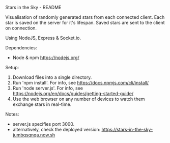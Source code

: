 Stars in the Sky - README

Visualisation of randomly generated stars from each connected client. Each star is saved on the server for it's lifespan. Saved stars are sent to the client on connection.

Using NodeJS, Express & Socket.io.

Dependencies:
- Node & npm https://nodejs.org/

Setup:
1. Download files into a single directory.
2. Run 'npm install'. For info, see https://docs.npmjs.com/cli/install/
3. Run 'node server.js'. For info, see https://nodejs.org/en/docs/guides/getting-started-guide/
4. Use the web browser on any number of devices to watch them exchange stars in real-time.

Notes:
- server.js specifies port 3000.
- alternatively, check the deployed version: https://stars-in-the-sky-jumbqsqnqa.now.sh

